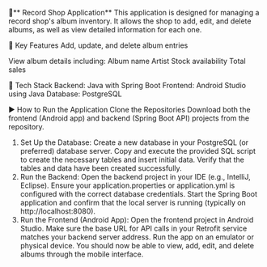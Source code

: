 📀** Record Shop Application**
This application is designed for managing a record shop's album inventory. It allows the shop to add, edit, and delete albums, as well as view detailed information for each one.

🎯 Key Features
Add, update, and delete album entries

View album details including:
Album name
Artist
Stock availability
Total sales

🧰 Tech Stack
Backend: Java with Spring Boot
Frontend: Android Studio using Java
Database: PostgreSQL

▶️ How to Run the Application
Clone the Repositories
Download both the frontend (Android app) and backend (Spring Boot API) projects from the repository.

1. Set Up the Database:
    Create a new database in your PostgreSQL (or preferred) database server.
    Copy and execute the provided SQL script to create the necessary tables and insert initial data.
    Verify that the tables and data have been created successfully.
2. Run the Backend:
    Open the backend project in your IDE (e.g., IntelliJ, Eclipse).
    Ensure your application.properties or application.yml is configured with the correct database credentials.
    Start the Spring Boot application and confirm that the local server is running (typically on http://localhost:8080).
3. Run the Frontend (Android App):
    Open the frontend project in Android Studio.
    Make sure the base URL for API calls in your Retrofit service matches your backend server address.
    Run the app on an emulator or physical device.
    You should now be able to view, add, edit, and delete albums through the mobile interface.
